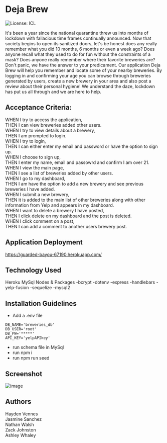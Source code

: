 # Deja Brew
![License: ICL](https://img.shields.io/badge/License-ISC-blue.svg)


It's been a year since the national quarantine threw us into months of lockdown with fallacious time frames continually announced. Now that society begins to open its sanitized doors, let's be honest does any really remember what you did 10 months, 6 months or even a week ago? Does anyone recall what they used to do for fun without the constraints of a mask? Does anyone really remember where their favorite breweries are? Don't panic, we have the answer to your predicament. Our application Deja Brew will help you remember and locate some of your nearby breweries. By logging in and confirming your age you can browse through breweries generated by users, create a new brewery in your area and also post a review about their personal hygiene! We understand the daze, lockdown has put us all through and we are here to help.

## Acceptance Criteria:
WHEN I try to access the application,  
THEN I can view breweries added other users.  
WHEN I try to view details about a brewery,  
THEN I am prompted to login.  
WHEN I try to login,   
THEN I can either enter my email and password or have the option to sign up.  
WHEN I choose to sign up,   
THEN I enter my name, email and passowrd and confirm I am over 21.  
WHEN I view the main page,  
THEN I see a list of breweries added by other users.  
WHEN I go to my dashboard,  
THEN I am have the option to add a new brewery and see previous breweries I have added.  
WHEN I submit a new brewery,  
THEN it is added to the main list of other breweries along with other information from Yelp and appears in my dashboard.  
WHEN I want to delete a brewery I have posted,  
THEN I click delete on my dashboard and the post is deleted.  
WHEN I click comment on a post,  
THEN I can add a comment to another users brewery post.  

## Application Deployment
https://guarded-bayou-67190.herokuapp.com/

## Technology Used
Heroku
MySql
Nodes & Packages 
-bcrypt
-dotenv
-express
-handlebars
-yelp-fusion
-sequelize
-mysql2

## Installation Guidelines
- Add a .env file

```text
DB_NAME='breweries_db'
DB_USER='root'
DB_PW='*****'
API_KEY='yelpAPIkey'
```
- run schema file in MySql 
- run npm i
- run npm run seed

## Screenshot
![image](https://user-images.githubusercontent.com/74380703/113648085-e2ad1780-9640-11eb-86e9-d90c00b2345c.png)

## Authors
Hayden Vennes  
Jasmine Sanchez  
Nathan Walsh  
Zack Johnston  
Ashley Whaley